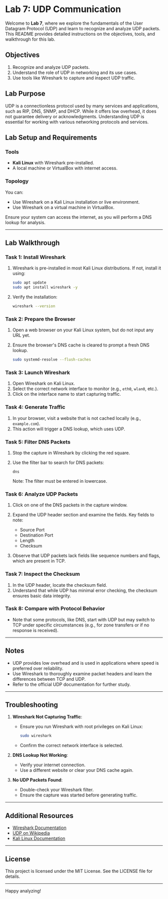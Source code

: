 # Lab 7: UDP Communication

Welcome to **Lab 7**, where we explore the fundamentals of the User Datagram Protocol (UDP) and learn to recognize and analyze UDP packets. This README provides detailed instructions on the objectives, tools, and walkthrough for this lab.

## Objectives

1. Recognize and analyze UDP packets.
2. Understand the role of UDP in networking and its use cases.
3. Use tools like Wireshark to capture and inspect UDP traffic.

## Lab Purpose

UDP is a connectionless protocol used by many services and applications, such as RIP, DNS, SNMP, and DHCP. While it offers low overhead, it does not guarantee delivery or acknowledgments. Understanding UDP is essential for working with various networking protocols and services.

## Lab Setup and Requirements

### Tools

- **Kali Linux** with Wireshark pre-installed.
- A local machine or VirtualBox with internet access.

### Topology

You can:

- Use Wireshark on a Kali Linux installation or live environment.
- Use Wireshark on a virtual machine in VirtualBox.

Ensure your system can access the internet, as you will perform a DNS lookup for analysis.

---

## Lab Walkthrough

### Task 1: Install Wireshark

1. Wireshark is pre-installed in most Kali Linux distributions. If not, install it using:

   ```bash
   sudo apt update
   sudo apt install wireshark -y
   ```

2. Verify the installation:

   ```bash
   wireshark --version
   ```

### Task 2: Prepare the Browser

1. Open a web browser on your Kali Linux system, but do not input any URL yet.
2. Ensure the browser's DNS cache is cleared to prompt a fresh DNS lookup.

   ```bash
   sudo systemd-resolve --flush-caches
   ```

### Task 3: Launch Wireshark

1. Open Wireshark on Kali Linux.
2. Select the correct network interface to monitor (e.g., `eth0`, `wlan0`, etc.).
3. Click on the interface name to start capturing traffic.

### Task 4: Generate Traffic

1. In your browser, visit a website that is not cached locally (e.g., `example.com`).
2. This action will trigger a DNS lookup, which uses UDP.

### Task 5: Filter DNS Packets

1. Stop the capture in Wireshark by clicking the red square.
2. Use the filter bar to search for DNS packets:

   ```
   dns
   ```

   Note: The filter must be entered in lowercase.

### Task 6: Analyze UDP Packets

1. Click on one of the DNS packets in the capture window.
2. Expand the UDP header section and examine the fields. Key fields to note:

   - Source Port
   - Destination Port
   - Length
   - Checksum

3. Observe that UDP packets lack fields like sequence numbers and flags, which are present in TCP.

### Task 7: Inspect the Checksum

1. In the UDP header, locate the checksum field.
2. Understand that while UDP has minimal error checking, the checksum ensures basic data integrity.

### Task 8: Compare with Protocol Behavior

- Note that some protocols, like DNS, start with UDP but may switch to TCP under specific circumstances (e.g., for zone transfers or if no response is received).

---

## Notes

- UDP provides low overhead and is used in applications where speed is preferred over reliability.
- Use Wireshark to thoroughly examine packet headers and learn the differences between TCP and UDP.
- Refer to the official UDP documentation for further study.

---

## Troubleshooting

1. **Wireshark Not Capturing Traffic**:
   - Ensure you run Wireshark with root privileges on Kali Linux:

     ```bash
     sudo wireshark
     ```

   - Confirm the correct network interface is selected.

2. **DNS Lookup Not Working**:
   - Verify your internet connection.
   - Use a different website or clear your DNS cache again.

3. **No UDP Packets Found**:
   - Double-check your Wireshark filter.
   - Ensure the capture was started before generating traffic.

---

## Additional Resources

- [Wireshark Documentation](https://www.wireshark.org/docs/)
- [UDP on Wikipedia](https://en.wikipedia.org/wiki/User_Datagram_Protocol)
- [Kali Linux Documentation](https://www.kali.org/docs/)

---

## License

This project is licensed under the MIT License. See the LICENSE file for details.

---

Happy analyzing!
